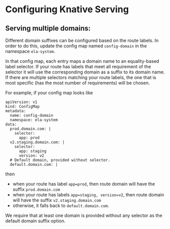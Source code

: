 # Configuring Knative Serving

## Serving multiple domains:

Different domain suffixes can be configured based on the route labels.  In order
to do this, update the config map named `config-domain` in the namespace
`ela-system`.

In that config map, each entry maps a domain name to an equality-based label
selector.  If your route has labels that meet all requirement of the selector it
will use the corresponding domain as a suffix to its domain name.  If there are
multiple selectors matching your route labels, the one that is most specific
(has the most number of requirements) will be chosen.

For example, if your config map looks like
```
apiVersion: v1
kind: ConfigMap
metadata:
  name: config-domain
  namespace: ela-system
data:
  prod.domain.com: |
    selector:
      app: prod
  v2.staging.domain.com: |
    selector:
      app: staging
      version: v2
  # Default domain, provided without selector.
  default.domain.com: |
```

then
* when your route has label `app=prod`, then route domain will have the suffix
  `prod.domain.com`
* when your route has labels `app=staging, version=v2`, then route domain will
  have the suffix `v2.staging.domain.com`
* otherwise, it falls back to `default.domain.com`.

We require that at least one domain is provided without any selector as the
default domain suffix option.
